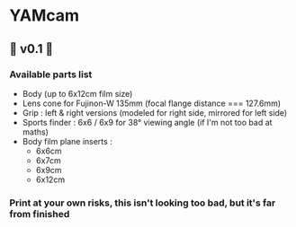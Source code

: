 # YAMcam

## 🚧 v0.1 🚧

### Available parts list
* Body (up to 6x12cm film size)
* Lens cone for Fujinon-W 135mm (focal flange distance === 127.6mm)
* Grip : left & right versions (modeled for right side, mirrored for left side)
* Sports finder : 6x6 / 6x9 for 38° viewing angle (if I'm not too bad at maths)
* Body film plane inserts :
  * 6x6cm
  * 6x7cm
  * 6x9cm
  * 6x12cm

### Print at your own risks, this isn't looking too bad, but it's far from finished
